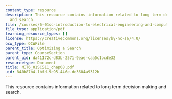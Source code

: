 ```yaml
---
content_type: resource
description: This resource contains information related to long term decision making
  and search.
file: /courses/6-01sc-introduction-to-electrical-engineering-and-computer-science-i-spring-2011/840b87b41bfd9c95446ede3604a9312b_MIT6_01SCS11_chap08.pdf
file_type: application/pdf
learning_resource_types: []
license: https://creativecommons.org/licenses/by-nc-sa/4.0/
ocw_type: OCWFile
parent_title: Optimizing a Search
parent_type: CourseSection
parent_uid: da41172c-d83b-2571-9eae-caa5c1bcde32
resourcetype: Document
title: MIT6_01SCS11_chap08.pdf
uid: 840b87b4-1bfd-9c95-446e-de3604a9312b
---
```

This resource contains information related to long term decision making and search.